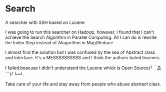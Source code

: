 Search
======

<p>A searcher with SSH based on Lucene</p>
<p>I was going to run this searcher on Hadoop, however, I found that I can't achieve the Search Algorithm in Parallel Computing. All I can do is rewrite the Index Step instead of Alogorithm in Map/Reduce</p>
<p>I almost find the solution but I was confused by the sea of Abstract class and Interface. It's a MESSSSSSSSSS and I think the authors hated learners.</p>
<p>I failed beacuse I didn't understand the Lucene whick is Open Source(╯￣Д￣)╯╘═╛.</p>
<p>Take care of your life and stay away from people who abuse abstract class.</p>
